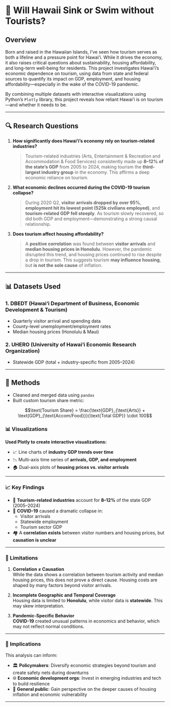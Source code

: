 # 🌺 Will Hawaii Sink or Swim without Tourists?

## Overview

Born and raised in the Hawaiian Islands, I’ve seen how tourism serves as both a lifeline and a pressure point for Hawai‘i. While it drives the economy, it also raises critical questions about sustainability, housing affordability, and long-term well-being for residents. This project investigates Hawai‘i’s economic dependence on tourism, using data from state and federal sources to quantify its impact on GDP, employment, and housing affordability—especially in the wake of the COVID-19 pandemic.

By combining multiple datasets with interactive visualizations using Python’s `Plotly` library, this project reveals how reliant Hawai‘i is on tourism—and whether it needs to be.

---

## 🔍 Research Questions

1. **How significantly does Hawai‘i’s economy rely on tourism-related industries?**  
   > Tourism-related industries (Arts, Entertainment & Recreation and Accommodation & Food Services) consistently made up **8–12% of the state’s GDP** from 2005 to 2024, making tourism the **third-largest industry group** in the economy. This affirms a deep economic reliance on tourism.

2. **What economic declines occurred during the COVID-19 tourism collapse?**  
   > During 2020 Q2, **visitor arrivals dropped by over 95%**, **employment hit its lowest point (525k civilians employed)**, and **tourism-related GDP fell steeply**. As tourism slowly recovered, so did both GDP and employment—demonstrating a strong causal relationship.

3. **Does tourism affect housing affordability?**  
   > A **positive correlation** was found between **visitor arrivals** and **median housing prices in Honolulu**. However, the pandemic disrupted this trend, and housing prices continued to rise despite a drop in tourism. This suggests tourism **may influence housing**, but **is not the sole cause** of inflation.

---

## 📊 Datasets Used

### 1. DBEDT (Hawai‘i Department of Business, Economic Development & Tourism)
- Quarterly visitor arrival and spending data  
- County-level unemployment/employment rates  
- Median housing prices (Honolulu & Maui)

### 2. UHERO (University of Hawai‘i Economic Research Organization)
- Statewide GDP (total + industry-specific from 2005–2024)

---

## 🧠 Methods

- Cleaned and merged data using `pandas`
- Built custom tourism share metric:

```math
\text{Tourism Share} = \frac{\text{GDP}_{\text{Arts}} + \text{GDP}_{\text{Accom/Food}}}{\text{Total GDP}} \cdot 100
```

### 📊 Visualizations

**Used Plotly to create interactive visualizations:**
- 📈 Line charts of **industry GDP trends over time**
- 📉 Multi-axis time series of **arrivals, GDP, and employment**
- 🏠 Dual-axis plots of **housing prices vs. visitor arrivals**

---

### 📈 Key Findings

- 🏨 **Tourism-related industries** account for **8–12%** of the state GDP (2005–2024)
- 🦠 **COVID-19** caused a dramatic collapse in:
  - Visitor arrivals  
  - Statewide employment  
  - Tourism sector GDP  
- 🏘️ A **correlation exists** between visitor numbers and housing prices, but **causation is unclear**

---

### 📌 Limitations

1. **Correlation ≠ Causation**  
   While the data shows a correlation between tourism activity and median housing prices, this does not prove a direct cause. Housing costs are shaped by many factors beyond visitor arrivals.

2. **Incomplete Geographic and Temporal Coverage**  
   Housing data is limited to **Honolulu**, while visitor data is **statewide**. This may skew interpretation.

3. **Pandemic-Specific Behavior**  
   **COVID-19** created unusual patterns in economics and behavior, which may not reflect normal conditions.

---

### 🤝 Implications

This analysis can inform:

- 🏛️ **Policymakers**: Diversify economic strategies beyond tourism and create safety nets during downturns  
- 🌐 **Economic development orgs**: Invest in emerging industries and tech to build resilience  
- 👥 **General public**: Gain perspective on the deeper causes of housing inflation and economic vulnerability

---
